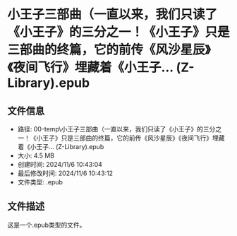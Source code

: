 ﻿# 小王子三部曲（一直以来，我们只读了《小王子》的三分之一！《小王子》只是三部曲的终篇，它的前传《风沙星辰》《夜间飞行》埋藏着《小王子... (Z-Library).epub

## 文件信息
- 路径: 00-temp\小王子三部曲（一直以来，我们只读了《小王子》的三分之一！《小王子》只是三部曲的终篇，它的前传《风沙星辰》《夜间飞行》埋藏着《小王子... (Z-Library).epub
- 大小: 4.5 MB
- 创建时间: 2024/11/6 10:43:04
- 最后修改时间: 2024/11/6 10:43:12
- 文件类型: .epub

## 文件描述
这是一个.epub类型的文件。

